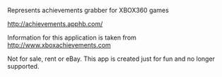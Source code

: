 Represents achievements grabber for XBOX360 games

http://achievements.apphb.com/


Information for this application is taken from http://www.xboxachievements.com

Not for sale, rent or eBay. This app is created just for fun and no longer supported.
